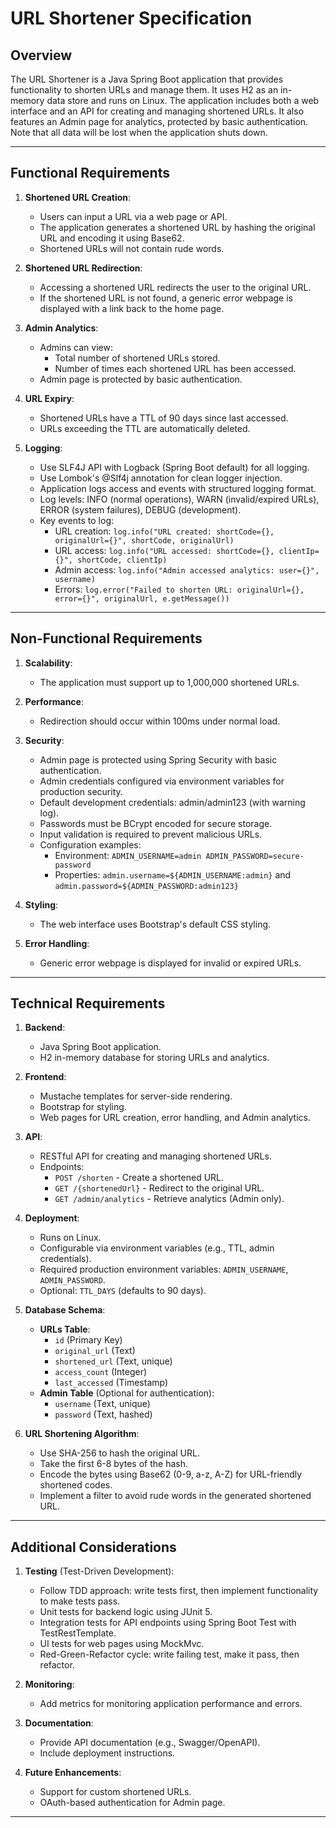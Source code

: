 # URL Shortener Specification

## Overview
The URL Shortener is a Java Spring Boot application that provides functionality to shorten URLs and manage them. It uses H2 as an in-memory data store and runs on Linux. The application includes both a web interface and an API for creating and managing shortened URLs. It also features an Admin page for analytics, protected by basic authentication. Note that all data will be lost when the application shuts down.

---

## Functional Requirements

1. **Shortened URL Creation**:
   - Users can input a URL via a web page or API.
   - The application generates a shortened URL by hashing the original URL and encoding it using Base62.
   - Shortened URLs will not contain rude words.

2. **Shortened URL Redirection**:
   - Accessing a shortened URL redirects the user to the original URL.
   - If the shortened URL is not found, a generic error webpage is displayed with a link back to the home page.

3. **Admin Analytics**:
   - Admins can view:
     - Total number of shortened URLs stored.
     - Number of times each shortened URL has been accessed.
   - Admin page is protected by basic authentication.

4. **URL Expiry**:
   - Shortened URLs have a TTL of 90 days since last accessed.
   - URLs exceeding the TTL are automatically deleted.

5. **Logging**:
   - Use SLF4J API with Logback (Spring Boot default) for all logging.
   - Use Lombok's @Slf4j annotation for clean logger injection.
   - Application logs access and events with structured logging format.
   - Log levels: INFO (normal operations), WARN (invalid/expired URLs), ERROR (system failures), DEBUG (development).
   - Key events to log:
     - URL creation: `log.info("URL created: shortCode={}, originalUrl={}", shortCode, originalUrl)`
     - URL access: `log.info("URL accessed: shortCode={}, clientIp={}", shortCode, clientIp)`
     - Admin access: `log.info("Admin accessed analytics: user={}", username)`
     - Errors: `log.error("Failed to shorten URL: originalUrl={}, error={}", originalUrl, e.getMessage())`

---

## Non-Functional Requirements

1. **Scalability**:
   - The application must support up to 1,000,000 shortened URLs.

2. **Performance**:
   - Redirection should occur within 100ms under normal load.

3. **Security**:
   - Admin page is protected using Spring Security with basic authentication.
   - Admin credentials configured via environment variables for production security.
   - Default development credentials: admin/admin123 (with warning log).
   - Passwords must be BCrypt encoded for secure storage.
   - Input validation is required to prevent malicious URLs.
   - Configuration examples:
     - Environment: `ADMIN_USERNAME=admin ADMIN_PASSWORD=secure-password`
     - Properties: `admin.username=${ADMIN_USERNAME:admin}` and `admin.password=${ADMIN_PASSWORD:admin123}`

4. **Styling**:
   - The web interface uses Bootstrap's default CSS styling.

5. **Error Handling**:
   - Generic error webpage is displayed for invalid or expired URLs.

---

## Technical Requirements

1. **Backend**:
   - Java Spring Boot application.
   - H2 in-memory database for storing URLs and analytics.

2. **Frontend**:
   - Mustache templates for server-side rendering.
   - Bootstrap for styling.
   - Web pages for URL creation, error handling, and Admin analytics.

3. **API**:
   - RESTful API for creating and managing shortened URLs.
   - Endpoints:
     - `POST /shorten` - Create a shortened URL.
     - `GET /{shortenedUrl}` - Redirect to the original URL.
     - `GET /admin/analytics` - Retrieve analytics (Admin only).

4. **Deployment**:
   - Runs on Linux.
   - Configurable via environment variables (e.g., TTL, admin credentials).
   - Required production environment variables: `ADMIN_USERNAME`, `ADMIN_PASSWORD`.
   - Optional: `TTL_DAYS` (defaults to 90 days).

5. **Database Schema**:
   - **URLs Table**:
     - `id` (Primary Key)
     - `original_url` (Text)
     - `shortened_url` (Text, unique)
     - `access_count` (Integer)
     - `last_accessed` (Timestamp)
   - **Admin Table** (Optional for authentication):
     - `username` (Text, unique)
     - `password` (Text, hashed)

6. **URL Shortening Algorithm**:
   - Use SHA-256 to hash the original URL.
   - Take the first 6-8 bytes of the hash.
   - Encode the bytes using Base62 (0-9, a-z, A-Z) for URL-friendly shortened codes.
   - Implement a filter to avoid rude words in the generated shortened URL.

---

## Additional Considerations

1. **Testing** (Test-Driven Development):
   - Follow TDD approach: write tests first, then implement functionality to make tests pass.
   - Unit tests for backend logic using JUnit 5.
   - Integration tests for API endpoints using Spring Boot Test with TestRestTemplate.
   - UI tests for web pages using MockMvc.
   - Red-Green-Refactor cycle: write failing test, make it pass, then refactor.

2. **Monitoring**:
   - Add metrics for monitoring application performance and errors.

3. **Documentation**:
   - Provide API documentation (e.g., Swagger/OpenAPI).
   - Include deployment instructions.

4. **Future Enhancements**:
   - Support for custom shortened URLs.
   - OAuth-based authentication for Admin page.

---